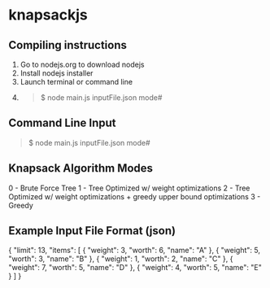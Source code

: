 knapsackjs
==========

Compiling instructions
-------------
1. Go to nodejs.org to download nodejs
2. Install nodejs installer
3. Launch terminal or command line
4. > $ node main.js inputFile.json mode#

Command Line Input
-------------
> $ node main.js inputFile.json mode#

Knapsack Algorithm Modes
-------------
0 - Brute Force Tree
1 - Tree Optimized w/ weight optimizations
2 - Tree Optimized w/ weight optimizations + greedy upper bound optimizations
3 - Greedy

Example Input File Format (json)
-------------
{
    "limit": 13,
    "items": [
        {
            "weight": 3,
            "worth": 6,
            "name": "A"
        },
        {
            "weight": 5,
            "worth": 3,
            "name": "B"
        },
        {
            "weight": 1,
            "worth": 2,
            "name": "C"
        },
        {
            "weight": 7,
            "worth": 5,
            "name": "D"
        },
        {
            "weight": 4,
            "worth": 5,
            "name": "E"
        }
    ]
}

